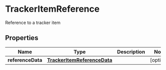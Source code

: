 

# TrackerItemReference

Reference to a tracker item

## Properties

Name | Type | Description | Notes
------------ | ------------- | ------------- | -------------
**referenceData** | [**TrackerItemReferenceData**](TrackerItemReferenceData.md) |  |  [optional]



